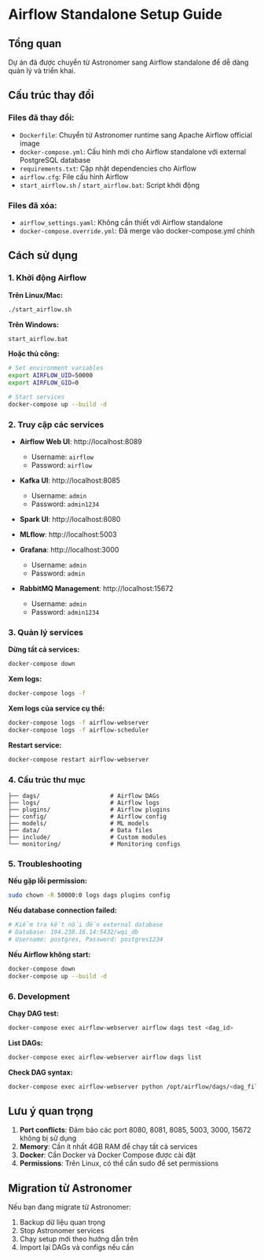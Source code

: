# Airflow Standalone Setup Guide

## Tổng quan
Dự án đã được chuyển từ Astronomer sang Airflow standalone để dễ dàng quản lý và triển khai.

## Cấu trúc thay đổi

### Files đã thay đổi:
- `Dockerfile`: Chuyển từ Astronomer runtime sang Apache Airflow official image
- `docker-compose.yml`: Cấu hình mới cho Airflow standalone với external PostgreSQL database
- `requirements.txt`: Cập nhật dependencies cho Airflow
- `airflow.cfg`: File cấu hình Airflow
- `start_airflow.sh` / `start_airflow.bat`: Script khởi động

### Files đã xóa:
- `airflow_settings.yaml`: Không cần thiết với Airflow standalone
- `docker-compose.override.yml`: Đã merge vào docker-compose.yml chính

## Cách sử dụng

### 1. Khởi động Airflow

**Trên Linux/Mac:**
```bash
./start_airflow.sh
```

**Trên Windows:**
```cmd
start_airflow.bat
```

**Hoặc thủ công:**
```bash
# Set environment variables
export AIRFLOW_UID=50000
export AIRFLOW_GID=0

# Start services
docker-compose up --build -d
```

### 2. Truy cập các services

- **Airflow Web UI**: http://localhost:8089
  - Username: `airflow`
  - Password: `airflow`

- **Kafka UI**: http://localhost:8085
  - Username: `admin`
  - Password: `admin1234`

- **Spark UI**: http://localhost:8080

- **MLflow**: http://localhost:5003

- **Grafana**: http://localhost:3000
  - Username: `admin`
  - Password: `admin`

- **RabbitMQ Management**: http://localhost:15672
  - Username: `admin`
  - Password: `admin1234`

### 3. Quản lý services

**Dừng tất cả services:**
```bash
docker-compose down
```

**Xem logs:**
```bash
docker-compose logs -f
```

**Xem logs của service cụ thể:**
```bash
docker-compose logs -f airflow-webserver
docker-compose logs -f airflow-scheduler
```

**Restart service:**
```bash
docker-compose restart airflow-webserver
```

### 4. Cấu trúc thư mục

```
├── dags/                    # Airflow DAGs
├── logs/                    # Airflow logs
├── plugins/                 # Airflow plugins
├── config/                  # Airflow config
├── models/                  # ML models
├── data/                    # Data files
├── include/                 # Custom modules
└── monitoring/              # Monitoring configs
```

### 5. Troubleshooting

**Nếu gặp lỗi permission:**
```bash
sudo chown -R 50000:0 logs dags plugins config
```

**Nếu database connection failed:**
```bash
# Kiểm tra kết nối đến external database
# Database: 194.238.16.14:5432/wqi_db
# Username: postgres, Password: postgres1234
```

**Nếu Airflow không start:**
```bash
docker-compose down
docker-compose up --build -d
```

### 6. Development

**Chạy DAG test:**
```bash
docker-compose exec airflow-webserver airflow dags test <dag_id>
```

**List DAGs:**
```bash
docker-compose exec airflow-webserver airflow dags list
```

**Check DAG syntax:**
```bash
docker-compose exec airflow-webserver python /opt/airflow/dags/<dag_file>.py
```

## Lưu ý quan trọng

1. **Port conflicts**: Đảm bảo các port 8080, 8081, 8085, 5003, 3000, 15672 không bị sử dụng
2. **Memory**: Cần ít nhất 4GB RAM để chạy tất cả services
3. **Docker**: Cần Docker và Docker Compose được cài đặt
4. **Permissions**: Trên Linux, có thể cần sudo để set permissions

## Migration từ Astronomer

Nếu bạn đang migrate từ Astronomer:

1. Backup dữ liệu quan trọng
2. Stop Astronomer services
3. Chạy setup mới theo hướng dẫn trên
4. Import lại DAGs và configs nếu cần
